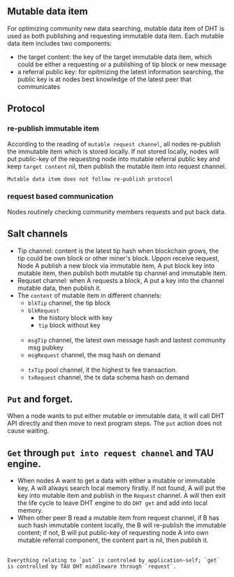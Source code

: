 ## Mutable data item
For optimizing community new data searching, mutable data item of DHT is used as both publishing and requesting immutable data item. Each mutable data item includes two components:
* the target content: the key of the target immutable data item, which could be either a requesting or a publishing of tip block or new message
* a referral public key: for opitmizing the latest information searching, the public key is at nodes best knowledge of the latest peer that communicates
## Protocol 
### re-publish immutable item
According to the reading of `mutable request channel`, all nodes re-publish the immutable item which is stored locally. If not stored locally, nodes will put public-key of the requesting node into mutable referral public key and keep `target content` nil, then publish the mutable item into request channel.  
``` 
Mutable data item does not follow re-publish protocol
```
### request based communication
Nodes routinely checking community members requests and put back data. 
## Salt channels
* Tip channel: content is the latest tip hash when blockchain grows, the tip could be own block or other miner's block. Uppon receive request, Node A publish a new block via immutable item, A put block key into mutable item, then publish both mutable tip channel and immutable item. 
* Requset channel: when A requests a block, A put a key into the channel mutable data, then publish it.
* The `content` of mutable item in different channels: 
    * `blkTip` channel, the tip block 
    * `blkRequest` 
       * the history block with key
       * `tip` block without key
    <br><br>
    * `msgTip` channel, the latest own message hash and lastest community msg pubkey
    * `msgRequest` channel, the msg hash on demand
    <br><br>
    * `txTip` pool channel, it the highest tx fee transaction. 
    * `txRequest` channel, the tx data schema hash on demand
    
## `Put` and forget.
When a node wants to put either mutable or immutable data, it will call DHT API directly and then move to next program steps. The `put` action does not cause waiting. 
## `Get` through `put into request channel` and TAU engine.
* When nodes A want to get a data with either a mutable or immutable key, A will always search local memory firstly. If not found, A will put the key into mutable item and publish in the `Request` channel. A will then exit the life cycle to leave DHT engine to do `DHT get` and add into local memory. 
* When other peer B read a mutable item from request channel, if B has such hash immutable content locally, the B will re-publish the immutable content; if not, B will put public-key of requesting node A into own mutable referral component, the content part is nil, then publish it. <br><br>
```
Everything relating to `put` is controled by application-self; `get` is controlled by TAU DHT middleware through `request`.
```
